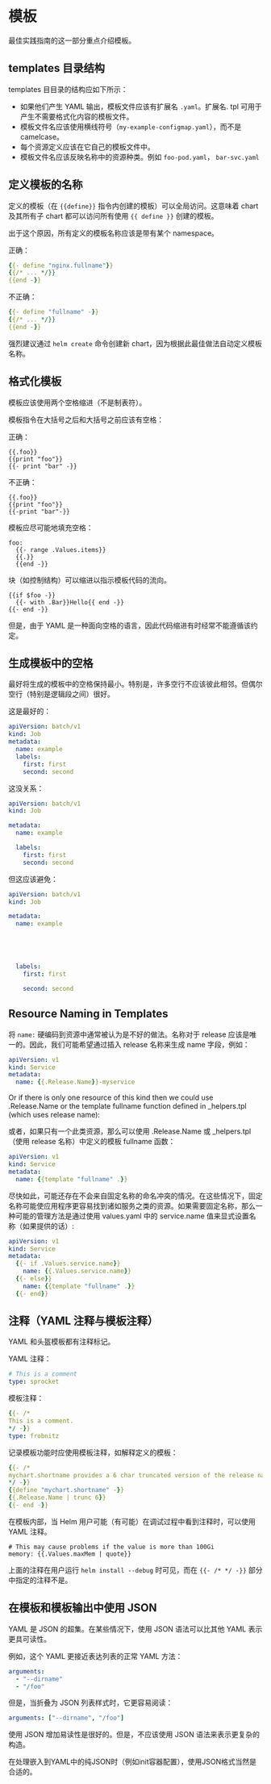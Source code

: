 # 模板
最佳实践指南的这一部分重点介绍模板。

## templates 目录结构

templates 目目录的结构应如下所示：

- 如果他们产生 YAML 输出，模板文件应该有扩展名 `.yaml`。扩展名. tpl 可用于产生不需要格式化内容的模板文件。
- 模板文件名应该使用横线符号（`my-example-configmap.yaml`），而不是 camelcase。
- 每个资源定义应该在它自己的模板文件中。
- 模板文件名应该反映名称中的资源种类。例如 `foo-pod.yaml`， `bar-svc.yaml`

## 定义模板的名称

定义的模板（在 `{{define}}` 指令内创建的模板）可以全局访问。这意味着 chart 及其所有子 chart 都可以访问所有使用 `{{ define }}` 创建的模板。

出于这个原因，所有定义的模板名称应该是带有某个 namespace。

正确：

```yaml
{{- define "nginx.fullname"}}
{{/* ... */}}
{{end -}}
```

不正确：

```yaml
{{- define "fullname" -}}
{{/* ... */}}
{{end -}}
```

强烈建议通过 `helm create` 命令创建新 chart，因为根据此最佳做法自动定义模板名称。

## 格式化模板

模板应该使用两个空格缩进（不是制表符）。

模板指令在大括号之后和大括号之前应该有空格：

正确：

```
{{.foo}}
{{print "foo"}}
{{- print "bar" -}}
```

不正确：

```
{{.foo}}
{{print "foo"}}
{{-print "bar"-}}
```

模板应尽可能地填充空格：

```
foo:
  {{- range .Values.items}}
  {{.}}
  {{end -}}
```

块（如控制结构）可以缩进以指示模板代码的流向。

```
{{if $foo -}}
  {{- with .Bar}}Hello{{ end -}}
{{- end -}}
```

但是，由于 YAML 是一种面向空格的语言，因此代码缩进有时经常不能遵循该约定。

## 生成模板中的空格

最好将生成的模板中的空格保持最小。特别是，许多空行不应该彼此相邻。但偶尔空行（特别是逻辑段之间）很好。

这是最好的：

```yaml
apiVersion: batch/v1
kind: Job
metadata:
  name: example
  labels:
    first: first
    second: second
```

这没关系：

```yaml
apiVersion: batch/v1
kind: Job

metadata:
  name: example

  labels:
    first: first
    second: second

```

但这应该避免：

```yaml
apiVersion: batch/v1
kind: Job

metadata:
  name: example





  labels:
    first: first

    second: second

```
## Resource Naming in Templates

将 `name:` 硬编码到资源中通常被认为是不好的做法。名称对于 release 应该是唯一的。因此，我们可能希望通过插入 release 名称来生成 name 字段，例如：

```yaml
apiVersion: v1
kind: Service
metadata:
  name: {{.Release.Name}}-myservice
```

Or if there is only one resource of this kind then we could use .Release.Name or the template fullname function defined in \_helpers.tpl (which uses release name):

或者，如果只有一个此类资源，那么可以使用 .Release.Name 或 \_helpers.tpl（使用 release 名称）中定义的模板 fullname 函数：

```yaml
apiVersion: v1
kind: Service
metadata:
  name: {{template "fullname" .}}
```
尽快如此，可能还存在不会来自固定名称的命名冲突的情况。在这些情况下，固定名称可能使应用程序更容易找到诸如服务之类的资源。如果需要固定名称，那么一种可能的管理方法是通过使用 values.yaml 中的 service.name 值来显式设置名称（如果提供的话）:

```yaml
apiVersion: v1
kind: Service
metadata:
  {{- if .Values.service.name}}
    name: {{.Values.service.name}}
  {{- else}}
    name: {{template "fullname" .}}
  {{- end}}
```

## 注释（YAML 注释与模板注释）
YAML 和头盔模板都有注释标记。

YAML 注释：

```yaml
# This is a comment
type: sprocket
```

模板注释：

```yaml
{{- /*
This is a comment.
*/ -}}
type: frobnitz
```

记录模板功能时应使用模板注释，如解释定义的模板：

```yaml
{{- /*
mychart.shortname provides a 6 char truncated version of the release name.
*/ -}}
{{define "mychart.shortname" -}}
{{.Release.Name | trunc 6}}
{{- end -}}

```

在模板内部，当 Helm 用户可能（有可能）在调试过程中看到注释时，可以使用 YAML 注释。

```
# This may cause problems if the value is more than 100Gi
memory: {{.Values.maxMem | quote}}
```

上面的注释在用户运行 `helm install --debug` 时可见，而在 `{{- /* */ -}}` 部分中指定的注释不是。

## 在模板和模板输出中使用 JSON

YAML 是 JSON 的超集。在某些情况下，使用 JSON 语法可以比其他 YAML 表示更具可读性。

例如，这个 YAML 更接近表达列表的正常 YAML 方法：

```yaml
arguments:
  - "--dirname"
  - "/foo"
```


但是，当折叠为 JSON 列表样式时，它更容易阅读：

```yaml
arguments: ["--dirname", "/foo"]
```

使用 JSON 增加易读性是很好的。但是，不应该使用 JSON 语法来表示更复杂的构造。

在处理嵌入到YAML中的纯JSON时（例如init容器配置），使用JSON格式当然是合适的。
